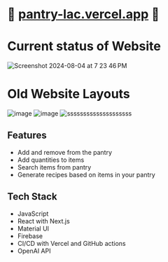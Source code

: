 # 🚀 [pantry-lac.vercel.app](https://pantry-lac.vercel.app/) 🚀

# Current status of Website
![Screenshot 2024-08-04 at 7 23 46 PM](https://github.com/user-attachments/assets/132662d6-d9fc-47e2-91ea-6e8891b6b56b)

# Old Website Layouts
![image](https://github.com/user-attachments/assets/ea631394-ac0e-4fac-89f6-18c189329d7e)
![image](https://github.com/user-attachments/assets/febe3734-cec3-4078-bb19-eb03b648f1b8)
![ssssssssssssssssssss](https://github.com/user-attachments/assets/8d9429b0-098f-44b8-8c31-d9cdf8b66b7a)

## Features

- Add and remove from the pantry
- Add quantities to items
- Search items from pantry
- Generate recipes based on items in your pantry


## Tech Stack

- JavaScript
- React with Next.js
- Material UI
- Firebase
- CI/CD with Vercel and GitHub actions
- OpenAI API

